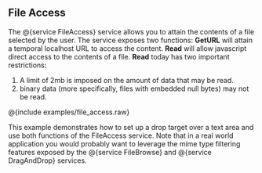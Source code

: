 ## File Access


The @{service FileAccess} service allows you to attain the contents of a file selected by the user. The service exposes two
functions: **GetURL** will attain a temporal localhost URL to access the content. **Read** will allow javascript direct
access to the contents of a file. **Read** today has two important restrictions:

1. A limit of 2mb is imposed on the amount of data that may be read.
2. binary data (more specifically, files with embedded null bytes) may not be read.  

@{include examples/file_access.raw}

This example demonstrates how to set up a drop target over a text area
and use both functions of the FileAccess service.
Note that in a real world application you would probably want to leverage
the mime type filtering features exposed by the 
@{service FileBrowse} and @{service DragAndDrop} services.